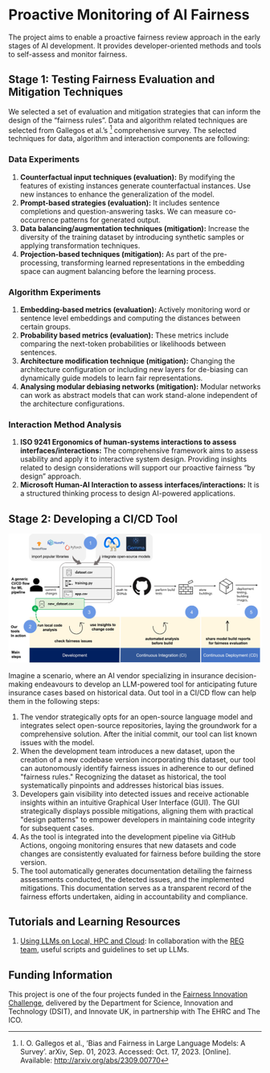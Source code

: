 # Proactive Monitoring of AI Fairness

The project aims to enable a proactive fairness review approach in the early stages of AI development. It provides developer-oriented methods and tools to self-assess and monitor fairness.

## Stage 1: Testing Fairness Evaluation and Mitigation Techniques

We selected a set of evaluation and mitigation strategies that can inform the design of the “fairness rules”. Data and algorithm related techniques are selected from Gallegos et al.’s [^1] comprehensive survey. The selected techniques for data, algorithm and interaction components are following:

### Data Experiments

1.  **Counterfactual input techniques (evaluation):** By modifying the features of existing instances generate counterfactual instances. Use new instances to enhance the generalization of the model.
2.  **Prompt-based strategies (evaluation):** It includes sentence completions and question-answering tasks. We can measure co-occurrence patterns for generated output.
3.  **Data balancing/augmentation techniques (mitigation):** Increase the diversity of the training dataset by introducing synthetic samples or applying transformation techniques.
4.  **Projection-based techniques (mitigation):** As part of the pre-processing, transforming learned representations in the embedding space can augment balancing before the learning process.

### Algorithm Experiments

1. **Embedding-based metrics (evaluation):** Actively monitoring word or sentence level embeddings and computing the distances between certain groups.
2. **Probability based metrics (evaluation):** These metrics include comparing the next-token probabilities or likelihoods between sentences.
3. **Architecture modification technique (mitigation):** Changing the architecture configuration or including new layers for de-biasing can dynamically guide models to learn fair representations.
4. **Analysing modular debiasing networks (mitigation):** Modular networks can work as abstract models that can work stand-alone independent of the architecture configurations.


### Interaction Method Analysis

1. **ISO 9241 Ergonomics of human-systems interactions to assess interfaces/interactions:** The comprehensive framework aims to assess usability and apply it to interactive system design. Providing insights related to design considerations will support our proactive fairness “by design” approach.
2. **Microsoft Human-AI Interaction to assess interfaces/interactions:** It is a structured thinking process to design AI-powered applications.


## Stage 2: Developing a CI/CD Tool

![](./media/illustration.jpg)

Imagine a scenario, where an AI vendor specializing in insurance decision-making endeavours to develop an LLM-powered tool for anticipating future insurance cases based on historical data. Out tool in a CI/CD flow can help them in the following steps:

1.	The vendor strategically opts for an open-source language model and integrates select open-source repositories, laying the groundwork for a comprehensive solution. After the initial commit, our tool can list known issues with the model.
2.	When the development team introduces a new dataset, upon the creation of a new codebase version incorporating this dataset, our tool can autonomously identify fairness issues in adherence to our defined "fairness rules." Recognizing the dataset as historical, the tool systematically pinpoints and addresses historical bias issues.
3.	Developers gain visibility into detected issues and receive actionable insights within an intuitive Graphical User Interface (GUI). The GUI strategically displays possible mitigations, aligning them with practical "design patterns" to empower developers in maintaining code integrity for subsequent cases.
4.	As the tool is integrated into the development pipeline via GitHub Actions, ongoing monitoring ensures that new datasets and code changes are consistently evaluated for fairness before building the store version.
5.	The tool automatically generates documentation detailing the fairness assessments conducted, the detected issues, and the implemented mitigations. This documentation serves as a transparent record of the fairness efforts undertaken, aiding in accountability and compliance.


## Tutorials and Learning Resources

1. [Using LLMs on Local, HPC and Cloud](https://github.com/alan-turing-institute/llms-useful-resources): In collaboration with the [REG team](https://www.turing.ac.uk/work-turing/research/research-engineering-group), useful scripts and guidelines to set up LLMs.

[^1]: I. O. Gallegos et al., ‘Bias and Fairness in Large Language Models: A Survey’. arXiv, Sep. 01, 2023. Accessed: Oct. 17, 2023. [Online]. Available: http://arxiv.org/abs/2309.00770 

## Funding Information

This project is one of the four projects funded in the [Fairness Innovation Challenge](https://fairnessinnovationchallenge.co.uk/#winners), delivered by the Department for Science, Innovation and Technology (DSIT), and Innovate UK, in partnership with The EHRC and The ICO. 